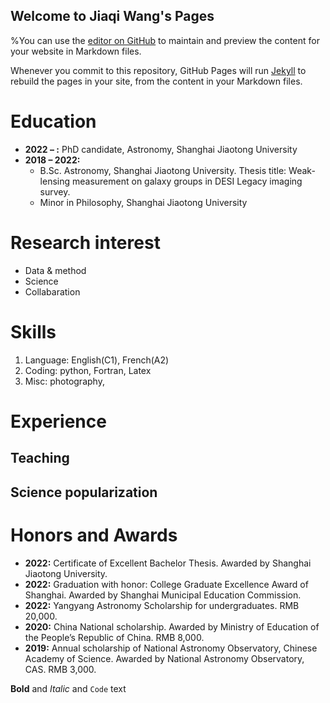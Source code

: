 ## Welcome to Jiaqi Wang's Pages

%You can use the [editor on GitHub](https://github.com/Wangjia7/jqwang.GitHub.io/edit/gh-pages/index.md) to maintain and preview the content for your website in Markdown files.

Whenever you commit to this repository, GitHub Pages will run [Jekyll](https://jekyllrb.com/) to rebuild the pages in your site, from the content in your Markdown files.

# Education
- **2022 – :** PhD candidate, Astronomy, Shanghai Jiaotong University
- **2018 – 2022:**
  - B.Sc. Astronomy, Shanghai Jiaotong University. Thesis title: Weak-lensing measurement on galaxy groups in DESI Legacy imaging survey.
  - Minor in Philosophy, Shanghai Jiaotong University



# Research interest
- Data & method
- Science
- Collabaration


# Skills
1. Language: English(C1), French(A2)
2. Coding: python, Fortran, Latex
3. Misc: photography,
# Experience
## Teaching
## Science popularization

# Honors and Awards
- **2022:** Certificate of Excellent Bachelor Thesis. Awarded by Shanghai Jiaotong University.
- **2022:**  Graduation with honor: College Graduate Excellence Award of Shanghai. Awarded by
Shanghai Municipal Education Commission.
- **2022:**  Yangyang Astronomy Scholarship for undergraduates. RMB 20,000.
- **2020:**  China National scholarship. Awarded by Ministry of Education of the People’s Republic of
China. RMB 8,000.
- **2019:**  Annual scholarship of National Astronomy Observatory, Chinese Academy of Science.
Awarded by National Astronomy Observatory, CAS. RMB 3,000.


**Bold** and _Italic_ and `Code` text
